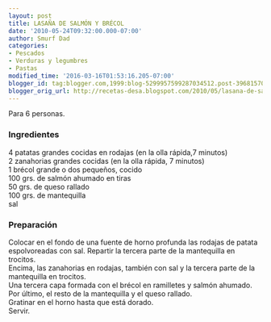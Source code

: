 ```yaml
---
layout: post
title: LASAÑA DE SALMÓN Y BRÉCOL
date: '2010-05-24T09:32:00.000-07:00'
author: Smurf Dad
categories:
- Pescados
- Verduras y legumbres
- Pastas
modified_time: '2016-03-16T01:53:16.205-07:00'
blogger_id: tag:blogger.com,1999:blog-5299957599287034512.post-3968157027408753829
blogger_orig_url: http://recetas-desa.blogspot.com/2010/05/lasana-de-salmon-y-brecol.html
---
```


Para 6 personas.<br /><h3>Ingredientes</h3><p>4 patatas grandes cocidas en rodajas (en la olla r&aacute;pida,7 minutos)<br />2 zanahorias grandes cocidas (en la olla r&aacute;pida, 7 minutos)<br />1 br&eacute;col grande o dos peque&ntilde;os, cocido<br />100 grs. de salm&oacute;n ahumado en tiras<br />50  grs. de queso rallado<br />100 grs. de mantequilla<br />sal</p><h3>Preparaci&oacute;n</h3><p>Colocar en el fondo de una fuente de horno profunda las rodajas de patata espolvoreadas con sal. Repartir la tercera parte de la mantequilla en trocitos.<br />Encima, las zanahorias en rodajas, tambi&eacute;n con sal y la tercera parte de la mantequilla en trocitos.<br />Una tercera capa formada con el br&eacute;col en ramilletes y salm&oacute;n ahumado.<br />Por &uacute;ltimo, el resto de la mantequilla y el queso rallado.<br />Gratinar en el horno hasta que est&aacute; dorado.<br />Servir.</p>